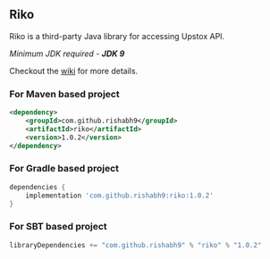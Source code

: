 ## Riko

Riko is a third-party Java library for accessing Upstox API.

*Minimum JDK required - __JDK 9__*

Checkout the [wiki](https://github.com/rishabh9/riko/wiki) for more details.

### For Maven based project

```xml
<dependency>
    <groupId>com.github.rishabh9</groupId>
    <artifactId>riko</artifactId>
    <version>1.0.2</version>
</dependency>
```

### For Gradle based project
```groovy
dependencies {
    implementation 'com.github.rishabh9:riko:1.0.2'
}
```

### For SBT based project
```scala
libraryDependencies += "com.github.rishabh9" % "riko" % "1.0.2"
```